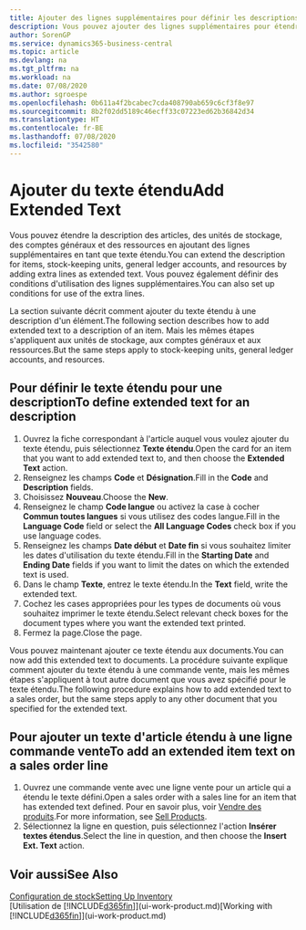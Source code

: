 ```yaml
---
title: Ajouter des lignes supplémentaires pour définir les descriptions étendues
description: Vous pouvez ajouter des lignes supplémentaires pour étendre le texte standard qui décrit un article, un compte général et d'autres données.
author: SorenGP
ms.service: dynamics365-business-central
ms.topic: article
ms.devlang: na
ms.tgt_pltfrm: na
ms.workload: na
ms.date: 07/08/2020
ms.author: sgroespe
ms.openlocfilehash: 0b611a4f2bcabec7cda408790ab659c6cf3f8e97
ms.sourcegitcommit: 8b2f02dd5189c46ecff33c07223ed62b36842d34
ms.translationtype: HT
ms.contentlocale: fr-BE
ms.lasthandoff: 07/08/2020
ms.locfileid: "3542580"
---
```

# <a name="add-extended-text"></a><span data-ttu-id="a4918-103">Ajouter du texte étendu</span><span class="sxs-lookup"><span data-stu-id="a4918-103">Add Extended Text</span></span>

<span data-ttu-id="a4918-104">Vous pouvez étendre la description des articles, des unités de stockage, des comptes généraux et des ressources en ajoutant des lignes supplémentaires en tant que texte étendu.</span><span class="sxs-lookup"><span data-stu-id="a4918-104">You can extend the description for items, stock-keeping units, general ledger accounts, and resources by adding extra lines as extended text.</span></span> <span data-ttu-id="a4918-105">Vous pouvez également définir des conditions d'utilisation des lignes supplémentaires.</span><span class="sxs-lookup"><span data-stu-id="a4918-105">You can also set up conditions for use of the extra lines.</span></span>  

<span data-ttu-id="a4918-106">La section suivante décrit comment ajouter du texte étendu à une description d'un élément.</span><span class="sxs-lookup"><span data-stu-id="a4918-106">The following section describes how to add extended text to a description of an item.</span></span> <span data-ttu-id="a4918-107">Mais les mêmes étapes s'appliquent aux unités de stockage, aux comptes généraux et aux ressources.</span><span class="sxs-lookup"><span data-stu-id="a4918-107">But the same steps apply to stock-keeping units, general ledger accounts, and resources.</span></span>  

## <a name="to-define-extended-text-for-an-description"></a><span data-ttu-id="a4918-108">Pour définir le texte étendu pour une description</span><span class="sxs-lookup"><span data-stu-id="a4918-108">To define extended text for an description</span></span>

1. <span data-ttu-id="a4918-109">Ouvrez la fiche correspondant à l'article auquel vous voulez ajouter du texte étendu, puis sélectionnez **Texte étendu**.</span><span class="sxs-lookup"><span data-stu-id="a4918-109">Open the card for an item that you want to add extended text to, and then choose the **Extended Text** action.</span></span>
2. <span data-ttu-id="a4918-110">Renseignez les champs **Code** et **Désignation**.</span><span class="sxs-lookup"><span data-stu-id="a4918-110">Fill in the **Code** and **Description** fields.</span></span>
3. <span data-ttu-id="a4918-111">Choisissez **Nouveau**.</span><span class="sxs-lookup"><span data-stu-id="a4918-111">Choose the **New**.</span></span>
4. <span data-ttu-id="a4918-112">Renseignez le champ **Code langue** ou activez la case à cocher **Commun toutes langues** si vous utilisez des codes langue.</span><span class="sxs-lookup"><span data-stu-id="a4918-112">Fill in the **Language Code** field or select the **All Language Codes** check box if you use language codes.</span></span>
5. <span data-ttu-id="a4918-113">Renseignez les champs **Date début** et **Date fin** si vous souhaitez limiter les dates d'utilisation du texte étendu.</span><span class="sxs-lookup"><span data-stu-id="a4918-113">Fill in the **Starting Date** and **Ending Date** fields if you want to limit the dates on which the extended text is used.</span></span>
6. <span data-ttu-id="a4918-114">Dans le champ **Texte**, entrez le texte étendu.</span><span class="sxs-lookup"><span data-stu-id="a4918-114">In the **Text** field, write the extended text.</span></span>
7. <span data-ttu-id="a4918-115">Cochez les cases appropriées pour les types de documents où vous souhaitez imprimer le texte étendu.</span><span class="sxs-lookup"><span data-stu-id="a4918-115">Select relevant check boxes for the document types where you want the extended text printed.</span></span>
8. <span data-ttu-id="a4918-116">Fermez la page.</span><span class="sxs-lookup"><span data-stu-id="a4918-116">Close the page.</span></span>

<span data-ttu-id="a4918-117">Vous pouvez maintenant ajouter ce texte étendu aux documents.</span><span class="sxs-lookup"><span data-stu-id="a4918-117">You can now add this extended text to documents.</span></span> <span data-ttu-id="a4918-118">La procédure suivante explique comment ajouter du texte étendu à une commande vente, mais les mêmes étapes s'appliquent à tout autre document que vous avez spécifié pour le texte étendu.</span><span class="sxs-lookup"><span data-stu-id="a4918-118">The following procedure explains how to add extended text to a sales order, but the same steps apply to any other document that you specified for the extended text.</span></span>  

## <a name="to-add-an-extended-item-text-on-a-sales-order-line"></a><span data-ttu-id="a4918-119">Pour ajouter un texte d'article étendu à une ligne commande vente</span><span class="sxs-lookup"><span data-stu-id="a4918-119">To add an extended item text on a sales order line</span></span>

1. <span data-ttu-id="a4918-120">Ouvrez une commande vente avec une ligne vente pour un article qui a étendu le texte défini.</span><span class="sxs-lookup"><span data-stu-id="a4918-120">Open a sales order with a sales line for an item that has extended text defined.</span></span> <span data-ttu-id="a4918-121">Pour en savoir plus, voir [Vendre des produits](sales-how-sell-products.md).</span><span class="sxs-lookup"><span data-stu-id="a4918-121">For more information, see [Sell Products](sales-how-sell-products.md).</span></span>
2. <span data-ttu-id="a4918-122">Sélectionnez la ligne en question, puis sélectionnez l'action **Insérer textes étendus**.</span><span class="sxs-lookup"><span data-stu-id="a4918-122">Select the line in question, and then choose the **Insert Ext. Text** action.</span></span>

## <a name="see-also"></a><span data-ttu-id="a4918-123">Voir aussi</span><span class="sxs-lookup"><span data-stu-id="a4918-123">See Also</span></span>

[<span data-ttu-id="a4918-124">Configuration de stock</span><span class="sxs-lookup"><span data-stu-id="a4918-124">Setting Up Inventory</span></span>](inventory-setup-inventory.md)  
<span data-ttu-id="a4918-125">[Utilisation de [!INCLUDE[d365fin](includes/d365fin_md.md)]](ui-work-product.md)</span><span class="sxs-lookup"><span data-stu-id="a4918-125">[Working with [!INCLUDE[d365fin](includes/d365fin_md.md)]](ui-work-product.md)</span></span>
